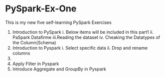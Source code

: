 # PySpark-Ex-One

This is my new five self-learning PySpark Exercises 
1) Introduction to PySpark
  i.  Below items will be included in this part1
  ii. PaSpark Datafirme
  iii.Reading the dataset
  iv. Cheaking the Datatypes of the Column(Schema)
2) Introduction to Pyspark
  i.  Select specific data
  ii. Drop and rename columns
3)
4) Apply Filter in Pyspark
5) Introduce Aggregate and GroupBy in Pyspark

